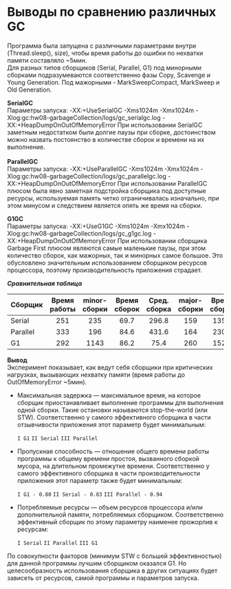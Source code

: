<h1>Выводы по сравнению различных GC</h1>

Программа была запущена с различными параметрами внутри (Thread.sleep(), size), чтобы время работы 
до ошибки по нехватки памяти составляло ~5мин.  
Для разных типов сборщиков (Serial, Parallel, G1) под минорными сборками подразумеваются соответственно фазы 
Copy, Scavenge и Young Generation.
Под мажорными - MarkSweepCompact, MarkSweep и Old Generation. 


**SerialGC**
<br/>
Параметры запуска:
-XX:+UseSerialGC -Xms1024m -Xmx1024m -Xlog:gc:hw08-garbageCollection/logs/gc_serialgc.log -XX:+HeapDumpOnOutOfMemoryError
При использовании SerialGC заметным недостатком были долгие паузы при сборке, достоинством можно назвать постоянство 
в количестве сборок и времени на их выполнение.
<br/>
<br/>
**ParallelGC**
<br/>
Параметры запуска:
-XX:+UseParallelGC -Xms1024m -Xmx1024m -Xlog:gc:hw08-garbageCollection/logs/gc_parallelgc.log -XX:+HeapDumpOnOutOfMemoryError
При использовании ParallelGC плюсом была явно заметная подстройка сборщика под доступные ресурсы, используемая память 
четко ограничивалась изначально, при этом минусом и следствием является опять же время на сборки. 


**G1GC**
<br/>
Параметры запуска:
-XX:+UseG1GC -Xms1024m -Xmx1024m -Xlog:gc:hw08-garbageCollection/logs/gc_g1gc.log -XX:+HeapDumpOnOutOfMemoryError
При использовании сборщика Garbage First плюсом являются самые маленькие паузы, при этом количество сборок, как мажорных, 
так и минорных самое большое. Это обусловлено значительным использованием сборщиком ресурсов процессора, поэтому
производительность приложения страдает.


***Сравнительная таблица***

|Сборщик |Время работы|minor-сборки|Время сборок|Сред. сборка|major-сборки|Время сборок|Сред. сборка |Макс. сборка|
|:------ |:----------:|:----------:|:----------:|:----------:|:----------:|:----------:|:-----------:|:----------:|
|Serial  |251         |235         |69.7        |296.8       |159         |135.5       | 852.0       |2.0         |
|Parallel|333         |196         |84.6        |431.6       |164         |230.0       | 1402.6      |2.7         |
|G1      |292         |1143        |86.2        |75.4        |260         |152.2       | 585.4       |1.1         |

**Вывод**
<br>
Эксперимент показывает, как ведут себя сборщики при критических нагрузках, вызывающих нехватку 
памяти (время работы до OutOfMemoryError ~5мин).
* Максимальная задержка — максимальное время, на которое сборщик приостанавливает выполнение программы для выполнения 
одной сборки. Такие остановки называются stop-the-world (или STW). Соответственно у самого эффективного сборщика в части 
отзывчивости приложения этот параметр будет минимальным:

    `I G1`
    `II Serial`
    `III Parallel`
    
* Пропускная способность — отношение общего времени работы программы к общему времени простоя, вызванного сборкой 
мусора, на длительном промежутке времени. Соответственно у самого эффективного сборщика в части производительности 
приложения этот параметр также будет минимальным:

    `I G1 - 0.80`
    `II Serial - 0.83`
    `III Parallel - 0.94`

* Потребляемые ресурсы — объем ресурсов процессора и/или дополнительной памяти, потребляемых сборщиком. Соответственно 
эффективный сборщик по этому параметру наименее прожорлив к ресурсам: 

    `I Serial`
    `II Parallel`
    `III G1`

По совокупности факторов (минимум STW с большей эффективностью) для данной программы лучшим сборщиком оказался G1.
Но целесообразность использования сборщика в других ситуациях будет зависеть от ресурсов, самой программы и 
параметров запуска.
